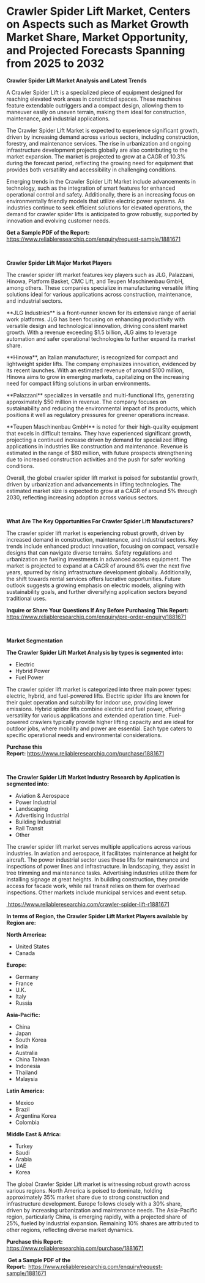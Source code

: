<p><h1>Crawler Spider Lift Market, Centers on Aspects such as Market Growth Market Share, Market Opportunity, and Projected Forecasts Spanning from 2025 to 2032</h1></p><p><strong>Crawler Spider Lift Market Analysis and Latest Trends</strong></p>
<p><p>A Crawler Spider Lift is a specialized piece of equipment designed for reaching elevated work areas in constricted spaces. These machines feature extendable outriggers and a compact design, allowing them to maneuver easily on uneven terrain, making them ideal for construction, maintenance, and industrial applications.</p><p>The Crawler Spider Lift Market is expected to experience significant growth, driven by increasing demand across various sectors, including construction, forestry, and maintenance services. The rise in urbanization and ongoing infrastructure development projects globally are also contributing to the market expansion. The market is projected to grow at a CAGR of 10.3% during the forecast period, reflecting the growing need for equipment that provides both versatility and accessibility in challenging conditions.</p><p>Emerging trends in the Crawler Spider Lift Market include advancements in technology, such as the integration of smart features for enhanced operational control and safety. Additionally, there is an increasing focus on environmentally friendly models that utilize electric power systems. As industries continue to seek efficient solutions for elevated operations, the demand for crawler spider lifts is anticipated to grow robustly, supported by innovation and evolving customer needs.</p></p>
<p><strong>Get a Sample PDF of the Report:&nbsp;</strong> <a href="https://www.reliableresearchiq.com/enquiry/request-sample/1881671?utm_campaign=3139&utm_medium=2&utm_source=Github&utm_content=ia&utm_term=12042025&utm_id=crawler-spider-lift">https://www.reliableresearchiq.com/enquiry/request-sample/1881671</a></p>
<p>&nbsp;</p>
<p><strong>Crawler Spider Lift Major Market Players</strong></p>
<p><p>The crawler spider lift market features key players such as JLG, Palazzani, Hinowa, Platform Basket, CMC Lift, and Teupen Maschinenbau GmbH, among others. These companies specialize in manufacturing versatile lifting solutions ideal for various applications across construction, maintenance, and industrial sectors.</p><p>**JLG Industries** is a front-runner known for its extensive range of aerial work platforms. JLG has been focusing on enhancing productivity with versatile design and technological innovation, driving consistent market growth. With a revenue exceeding $1.5 billion, JLG aims to leverage automation and safer operational technologies to further expand its market share.</p><p>**Hinowa**, an Italian manufacturer, is recognized for compact and lightweight spider lifts. The company emphasizes innovation, evidenced by its recent launches. With an estimated revenue of around $100 million, Hinowa aims to grow in emerging markets, capitalizing on the increasing need for compact lifting solutions in urban environments.</p><p>**Palazzani** specializes in versatile and multi-functional lifts, generating approximately $50 million in revenue. The company focuses on sustainability and reducing the environmental impact of its products, which positions it well as regulatory pressures for greener operations increase.</p><p>**Teupen Maschinenbau GmbH** is noted for their high-quality equipment that excels in difficult terrains. They have experienced significant growth, projecting a continued increase driven by demand for specialized lifting applications in industries like construction and maintenance. Revenue is estimated in the range of $80 million, with future prospects strengthening due to increased construction activities and the push for safer working conditions.</p><p>Overall, the global crawler spider lift market is poised for substantial growth, driven by urbanization and advancements in lifting technologies. The estimated market size is expected to grow at a CAGR of around 5% through 2030, reflecting increasing adoption across various sectors.</p></p>
<p>&nbsp;</p>
<p><strong>What Are The Key Opportunities For Crawler Spider Lift Manufacturers?</strong></p>
<p><p>The crawler spider lift market is experiencing robust growth, driven by increased demand in construction, maintenance, and industrial sectors. Key trends include enhanced product innovation, focusing on compact, versatile designs that can navigate diverse terrains. Safety regulations and urbanization are fueling investments in advanced access equipment. The market is projected to expand at a CAGR of around 6% over the next five years, spurred by rising infrastructure development globally. Additionally, the shift towards rental services offers lucrative opportunities. Future outlook suggests a growing emphasis on electric models, aligning with sustainability goals, and further diversifying application sectors beyond traditional uses.</p></p>
<p><strong>Inquire or Share Your Questions If Any Before Purchasing This Report:</strong> <a href="https://www.reliableresearchiq.com/enquiry/pre-order-enquiry/1881671?utm_campaign=3139&utm_medium=2&utm_source=Github&utm_content=ia&utm_term=12042025&utm_id=crawler-spider-lift">https://www.reliableresearchiq.com/enquiry/pre-order-enquiry/1881671</a></p>
<p>&nbsp;</p>
<p><strong>Market Segmentation</strong></p>
<p><strong>The Crawler Spider Lift Market Analysis by types is segmented into:</strong></p>
<p><ul><li>Electric</li><li>Hybrid Power</li><li>Fuel Power</li></ul></p>
<p><p>The crawler spider lift market is categorized into three main power types: electric, hybrid, and fuel-powered lifts. Electric spider lifts are known for their quiet operation and suitability for indoor use, providing lower emissions. Hybrid spider lifts combine electric and fuel power, offering versatility for various applications and extended operation time. Fuel-powered crawlers typically provide higher lifting capacity and are ideal for outdoor jobs, where mobility and power are essential. Each type caters to specific operational needs and environmental considerations.</p></p>
<p><strong>Purchase this Report:&nbsp;</strong><a href="https://www.reliableresearchiq.com/purchase/1881671?utm_campaign=3139&utm_medium=2&utm_source=Github&utm_content=ia&utm_term=12042025&utm_id=crawler-spider-lift">https://www.reliableresearchiq.com/purchase/1881671</a></p>
<p>&nbsp;</p>
<p><strong>The Crawler Spider Lift Market Industry Research by Application is segmented into:</strong></p>
<p><ul><li>Aviation & Aerospace</li><li>Power Industrial</li><li>Landscaping</li><li>Advertising Industrial</li><li>Building Industrial</li><li>Rail Transit</li><li>Other</li></ul></p>
<p><p>The crawler spider lift market serves multiple applications across various industries. In aviation and aerospace, it facilitates maintenance at height for aircraft. The power industrial sector uses these lifts for maintenance and inspections of power lines and infrastructure. In landscaping, they assist in tree trimming and maintenance tasks. Advertising industries utilize them for installing signage at great heights. In building construction, they provide access for facade work, while rail transit relies on them for overhead inspections. Other markets include municipal services and event setup.</p></p>
<p><a href="https://www.reliableresearchiq.com/crawler-spider-lift-r1881671?utm_campaign=3139&utm_medium=2&utm_source=Github&utm_content=ia&utm_term=12042025&utm_id=crawler-spider-lift">&nbsp;https://www.reliableresearchiq.com/crawler-spider-lift-r1881671</a></p>
<p><strong>In terms of Region, the Crawler Spider Lift Market Players available by Region are:</strong></p>
<p>
    <p> <strong> North America: </strong>
        <ul>
            <li>United States</li>
            <li>Canada</li>
        </ul>
        </p> 
    <p> <strong> Europe: </strong>
        <ul>
            <li>Germany</li>
            <li>France</li>
            <li>U.K.</li>
            <li>Italy</li>
            <li>Russia</li>
        </ul>
        </p> 
    <p> <strong> Asia-Pacific: </strong>
        <ul>
            <li>China</li>
            <li>Japan</li>
            <li>South Korea</li>
            <li>India</li>
            <li>Australia</li>
            <li>China Taiwan</li>
            <li>Indonesia</li>
            <li>Thailand</li>
            <li>Malaysia</li>
        </ul>
        </p> 
    <p> <strong> Latin America: </strong>
        <ul>
            <li>Mexico</li>
            <li>Brazil</li>
            <li>Argentina Korea</li>
            <li>Colombia</li>
        </ul>
        </p> 
    <p> <strong> Middle East & Africa: </strong>
        <ul>
            <li>Turkey</li>
            <li>Saudi</li>
            <li>Arabia</li>
            <li>UAE</li>
            <li>Korea</li>
        </ul>
    </p>
    </p>
<p><p>The global Crawler Spider Lift market is witnessing robust growth across various regions. North America is poised to dominate, holding approximately 35% market share due to strong construction and infrastructure development. Europe follows closely with a 30% share, driven by increasing urbanization and maintenance needs. The Asia-Pacific region, particularly China, is emerging rapidly, with a projected share of 25%, fueled by industrial expansion. Remaining 10% shares are attributed to other regions, reflecting diverse market dynamics.</p></p>
<p><strong>Purchase this Report: </strong><a href="https://www.reliableresearchiq.com/purchase/1881671?utm_campaign=3139&utm_medium=2&utm_source=Github&utm_content=ia&utm_term=12042025&utm_id=crawler-spider-lift">https://www.reliableresearchiq.com/purchase/1881671</a></p>
<p>&nbsp;<strong>Get a Sample PDF of the Report:&nbsp;&nbsp;</strong><a href="https://www.reliableresearchiq.com/enquiry/request-sample/1881671?utm_campaign=3139&utm_medium=2&utm_source=Github&utm_content=ia&utm_term=12042025&utm_id=crawler-spider-lift">https://www.reliableresearchiq.com/enquiry/request-sample/1881671</a></p>
<p><strong></strong></p>
<p><p></p><p></p><p></p></p>